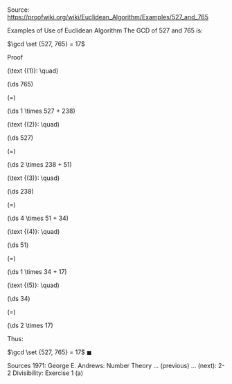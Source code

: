 # 

Source: https://proofwiki.org/wiki/Euclidean_Algorithm/Examples/527_and_765

Examples of Use of Euclidean Algorithm
The GCD of $527$ and $765$ is:

$\gcd \set {527, 765} = 17$


Proof



\(\text {(1)}: \quad\)









\(\ds 765\)

\(=\)







\(\ds 1 \times 527 + 238\)










\(\text {(2)}: \quad\)









\(\ds 527\)

\(=\)







\(\ds 2 \times 238 + 51\)










\(\text {(3)}: \quad\)









\(\ds 238\)

\(=\)







\(\ds 4 \times 51 + 34\)










\(\text {(4)}: \quad\)









\(\ds 51\)

\(=\)







\(\ds 1 \times 34 + 17\)










\(\text {(5)}: \quad\)









\(\ds 34\)

\(=\)







\(\ds 2 \times 17\)









Thus:

$\gcd \set {527, 765} = 17$
$\blacksquare$


Sources
1971: George E. Andrews: Number Theory ... (previous) ... (next): $\text {2-2}$ Divisibility: Exercise $1 \ \text{(a)}$




